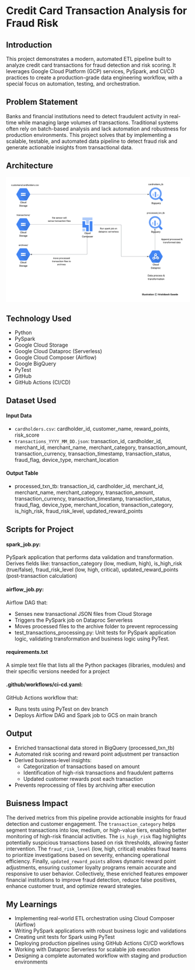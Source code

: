 # Credit Card Transaction Analysis for Fraud Risk

## Introduction
This project demonstrates a modern, automated ETL pipeline built to analyze credit card transactions for fraud detection and risk scoring. It leverages Google Cloud Platform (GCP) services, PySpark, and CI/CD practices to create a production-grade data engineering workflow, with a special focus on automation, testing, and orchestration.

## Problem Statement
Banks and financial institutions need to detect fraudulent activity in real-time while managing large volumes of transactions. Traditional systems often rely on batch-based analysis and lack automation and robustness for production environments. This project solves that by implementing a scalable, testable, and automated data pipeline to detect fraud risk and generate actionable insights from transactional data.

## Architecture
![Project Architecture](Credit_Card_Transactional_Analysis_For_Fraud_Risk.png)

## Technology Used
- Python
- PySpark
- Google Cloud Storage
- Google Cloud Dataproc (Serverless)
- Google Cloud Composer (Airflow)
- Google BigQuery
- PyTest
- GitHub
- GitHub Actions (CI/CD)

## Dataset Used
#### Input Data
- `cardholders.csv`: cardholder_id, customer_name, reward_points, risk_score
- `transactions_YYYY_MM_DD.json`: transaction_id, cardholder_id, merchant_id, merchant_name, merchant_category, transaction_amount, transaction_currency, transaction_timestamp, transaction_status, fraud_flag, device_type, merchant_location

#### Output Table
- processed_txn_tb: transaction_id, cardholder_id, merchant_id, merchant_name, merchant_category, transaction_amount, transaction_currency, transaction_timestamp, transaction_status, fraud_flag, device_type, merchant_location, transaction_category, is_high_risk, fraud_risk_level, updated_reward_points

## Scripts for Project
#### spark_job.py: 
PySpark application that performs data validation and transformation. Derives fields like: transaction_category (low, medium, high), is_high_risk (true/false), fraud_risk_level (low, high, critical), updated_reward_points (post-transaction calculation)

#### airflow_job.py: 
Airflow DAG that:
- Senses new transactional JSON files from Cloud Storage
- Triggers the PySpark job on Dataproc Serverless
- Moves processed files to the archive folder to prevent reprocessing
- test_transactions_processing.py: Unit tests for PySpark application logic, validating transformation and business logic using PyTest.

#### requirements.txt
A simple text file that lists all the Python packages (libraries, modules) and their specific versions needed for a project
#### .github/workflows/ci-cd.yaml:
GitHub Actions workflow that:
- Runs tests using PyTest on dev branch
- Deploys Airflow DAG and Spark job to GCS on main branch

## Output 
- Enriched transactional data stored in BigQuery (processed_txn_tb)
- Automated risk scoring and reward point adjustment per transaction
- Derived business-level insights:
  - Categorization of transactions based on amount
  - Identification of high-risk transactions and fraudulent patterns
  - Updated customer rewards post each transaction
- Prevents reprocessing of files by archiving after execution

## Buisness Impact 
The derived metrics from this pipeline provide actionable insights for fraud detection and customer engagement. The `transaction_category` helps segment transactions into low, medium, or high-value tiers, enabling better monitoring of high-risk financial activities. The `is_high_risk` flag highlights potentially suspicious transactions based on risk thresholds, allowing faster intervention. The `fraud_risk_level` (low, high, critical) enables fraud teams to prioritize investigations based on severity, enhancing operational efficiency. Finally, `updated_reward_points` allows dynamic reward point adjustments, ensuring customer loyalty programs remain accurate and responsive to user behavior. Collectively, these enriched features empower financial institutions to improve fraud detection, reduce false positives, enhance customer trust, and optimize reward strategies.

## My Learnings
- Implementing real-world ETL orchestration using Cloud Composer (Airflow)
- Writing PySpark applications with robust business logic and validations
- Creating unit tests for Spark using PyTest
- Deploying production pipelines using GitHub Actions CI/CD workflows
- Working with Dataproc Serverless for scalable job execution
- Designing a complete automated workflow with staging and production environments

